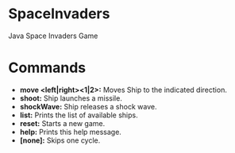 # SpaceInvaders
Java Space Invaders Game

# Commands
- **move <left|right><1|2>:** Moves Ship to the indicated direction.
- **shoot:** Ship launches a missile.
- **shockWave:** Ship releases a shock wave.
- **list:** Prints the list of available ships.
- **reset:** Starts a new game.
- **help:** Prints this help message.
- **[none]:** Skips one cycle.
